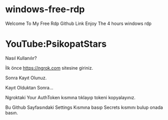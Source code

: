 # windows-free-rdp 
Welcome To My Free Rdp Github Link 
Enjoy The 4 hours windows rdp

# YouTube:PsikopatStars

Nasıl Kullanılır?

İlk önce https://ngrok.com sitesine giriniz.

Sonra Kayıt Olunuz.

Kayıt Olduktan Sonra...

Ngroktaki Your AuthToken kısmına tıklayıp tokeni kopyalayınız.

Bu Github Sayfasındaki Settings Kısmına basıp Secrets kısmını bulup onada basın.
